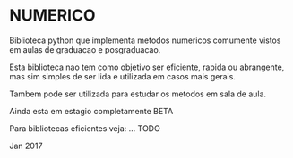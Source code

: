 NUMERICO
========

Biblioteca python que implementa metodos numericos comumente vistos em aulas de graduacao e posgraduacao.

Esta biblioteca nao tem como objetivo ser eficiente, rapida ou abrangente, mas sim simples de ser lida e 
utilizada em casos mais gerais.

Tambem pode ser utilizada para estudar os metodos em sala de aula.

Ainda esta em estagio completamente BETA

Para bibliotecas eficientes veja: ... TODO

Jan 2017
